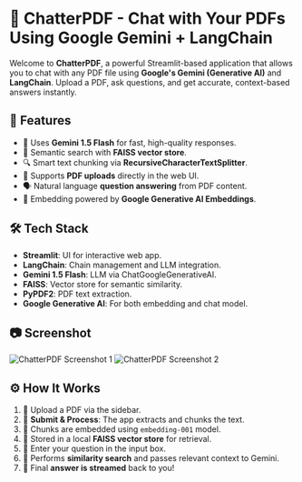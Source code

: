   <h1>📄 ChatterPDF - Chat with Your PDFs Using Google Gemini + LangChain</h1>

  <div class="section">
    <p>
      Welcome to <strong>ChatterPDF</strong>, a powerful Streamlit-based application that allows you to chat with any PDF file using 
      <strong>Google's Gemini (Generative AI)</strong> and <strong>LangChain</strong>. Upload a PDF, ask questions, and get accurate, context-based answers instantly.
    </p>
  </div>

  <div class="section">
    <h2>🚀 Features</h2>
    <ul>
      <li>🤖 Uses <strong>Gemini 1.5 Flash</strong> for fast, high-quality responses.</li>
      <li>🧠 Semantic search with <strong>FAISS vector store</strong>.</li>
      <li>🔍 Smart text chunking via <strong>RecursiveCharacterTextSplitter</strong>.</li>
      <li>📂 Supports <strong>PDF uploads</strong> directly in the web UI.</li>
      <li>🗣️ Natural language <strong>question answering</strong> from PDF content.</li>
      <li>🧠 Embedding powered by <strong>Google Generative AI Embeddings</strong>.</li>
    </ul>
  </div>

  <div class="section">
    <h2>🛠️ Tech Stack</h2>
    <ul>
      <li><strong>Streamlit</strong>: UI for interactive web app.</li>
      <li><strong>LangChain</strong>: Chain management and LLM integration.</li>
      <li><strong>Gemini 1.5 Flash</strong>: LLM via ChatGoogleGenerativeAI.</li>
      <li><strong>FAISS</strong>: Vector store for semantic similarity.</li>
      <li><strong>PyPDF2</strong>: PDF text extraction.</li>
      <li><strong>Google Generative AI</strong>: For both embedding and chat model.</li>
    </ul>
  </div>

  <div class="section screenshot">
    <h2>📷 Screenshot</h2>
    <img src="https://github.com/user-attachments/assets/27cc3e9a-56d3-4773-9f91-0fa3588c8a0e" alt="ChatterPDF Screenshot 1">
    <img src="https://github.com/user-attachments/assets/8bcf6836-662f-4b82-bb1a-84e8e00491d0" alt="ChatterPDF Screenshot 2">
  </div>

  <div class="section">
    <h2>⚙️ How It Works</h2>
    <ol>
      <li>📁 Upload a PDF via the sidebar.</li>
      <li>🧩 <strong>Submit & Process</strong>: The app extracts and chunks the text.</li>
      <li>🔗 Chunks are embedded using <code>embedding-001</code> model.</li>
      <li>💾 Stored in a local <strong>FAISS vector store</strong> for retrieval.</li>
      <li>💬 Enter your question in the input box.</li>
      <li>🧠 Performs <strong>similarity search</strong> and passes relevant context to Gemini.</li>
      <li>📨 Final <strong>answer is streamed</strong> back to you!</li>
    </ol>
  </div>

</body>
</html>
